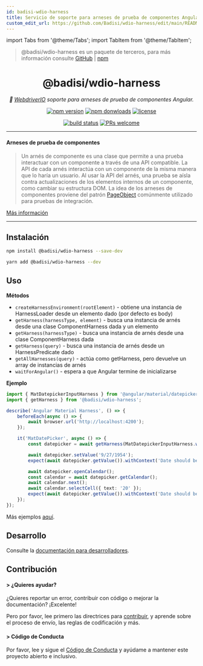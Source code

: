```yaml
---
id: badisi-wdio-harness
title: Servicio de soporte para arneses de prueba de componentes Angular
custom_edit_url: https://github.com/Badisi/wdio-harness/edit/main/README.md
---
```


import Tabs from '@theme/Tabs';
import TabItem from '@theme/TabItem';

> @badisi/wdio-harness es un paquete de terceros, para más información consulte [GitHub](https://github.com/Badisi/wdio-harness) | [npm](https://www.npmjs.com/package/@badisi/wdio-harness)
<h1 align="center">
    @badisi/wdio-harness
</h1>

<p align="center">
    <i>🔬 <a href="https://webdriver.io" alt="wdio">WebdriverIO</a> soporte para arneses de prueba de componentes Angular.</i><br/>
</p>

<p align="center">
    <a href="https://www.npmjs.com/package/@badisi/wdio-harness">
        <img src="https://img.shields.io/npm/v/@badisi/wdio-harness.svg?color=blue&logo=npm" alt="npm version" /></a>
    <a href="https://npmcharts.com/compare/@badisi/wdio-harness?minimal=true">
        <img src="https://img.shields.io/npm/dw/@badisi/wdio-harness.svg?color=7986CB&logo=npm" alt="npm donwloads" /></a>
    <a href="https://github.com/badisi/wdio-harness/blob/main/LICENSE">
        <img src="https://img.shields.io/npm/l/@badisi/wdio-harness.svg?color=ff69b4" alt="license" /></a>
</p>

<p align="center">
    <a href="https://github.com/Badisi/wdio-harness/actions/workflows/ci_tests.yml">
        <img src="https://github.com/Badisi/wdio-harness/actions/workflows/ci_tests.yml/badge.svg" alt="build status" /></a>
    <a href="https://github.com/badisi/wdio-harness/blob/main/CONTRIBUTING.md#-submitting-a-pull-request-pr">
        <img src="https://img.shields.io/badge/PRs-welcome-brightgreen.svg" alt="PRs welcome" /></a>
</p>

<hr/>

#### Arneses de prueba de componentes

> Un arnés de componente es una clase que permite a una prueba interactuar con un componente a través de una API compatible. La API de cada arnés interactúa con un componente de la misma manera que lo haría un usuario. Al usar la API del arnés, una prueba se aísla contra actualizaciones de los elementos internos de un componente, como cambiar su estructura DOM. La idea de los arneses de componentes proviene del patrón [PageObject](https://martinfowler.com/bliki/PageObject.html) comúnmente utilizado para pruebas de integración.

[Más información](https://material.angular.io/cdk/test-harnesses/overview)

<hr/>

## Instalación

```sh
npm install @badisi/wdio-harness --save-dev
```

```sh
yarn add @badisi/wdio-harness --dev
```


## Uso

__Métodos__

- `createHarnessEnvironment(rootElement)` - obtiene una instancia de HarnessLoader desde un elemento dado (por defecto es body)
- `getHarness(harnessType, element)` - busca una instancia de arnés desde una clase ComponentHarness dada y un elemento
- `getHarness(harnessType)` - busca una instancia de arnés desde una clase ComponentHarness dada
- `getHarness(query)` - busca una instancia de arnés desde un HarnessPredicate dado
- `getAllHarnesses(query)` - actúa como getHarness, pero devuelve un array de instancias de arnés
- `waitForAngular()` - espera a que Angular termine de inicializarse

__Ejemplo__

```ts
import { MatDatepickerInputHarness } from '@angular/material/datepicker/testing';
import { getHarness } from '@badisi/wdio-harness';

describe('Angular Material Harness', () => {
    beforeEach(async () => {
        await browser.url('http://localhost:4200');
    });

    it('MatDatePicker', async () => {
        const datepicker = await getHarness(MatDatepickerInputHarness.with({ selector: '#demo-datepicker-input' }));

        await datepicker.setValue('9/27/1954');
        expect(await datepicker.getValue()).withContext('Date should be 9/27/1954').toBe('9/27/1954');

        await datepicker.openCalendar();
        const calendar = await datepicker.getCalendar();
        await calendar.next();
        await calendar.selectCell({ text: '20' });
        expect(await datepicker.getValue()).withContext('Date should be 10/20/1954').toBe('10/20/1954');
    });
});
```

Más ejemplos [aquí][examples].


## Desarrollo

Consulte la [documentación para desarrolladores][developer].


## Contribución

#### > ¿Quieres ayudar?

¿Quieres reportar un error, contribuir con código o mejorar la documentación? ¡Excelente!

Pero por favor, lee primero las directrices para [contribuir][contributing], y aprende sobre el proceso de envío, las reglas de codificación y más.

#### > Código de Conducta

Por favor, lee y sigue el [Código de Conducta][codeofconduct] y ayúdame a mantener este proyecto abierto e inclusivo.




[developer]: https://github.com/badisi/wdio-harness/blob/main/DEVELOPER.md
[contributing]: https://github.com/badisi/wdio-harness/blob/main/CONTRIBUTING.md
[codeofconduct]: https://github.com/badisi/wdio-harness/blob/main/CODE_OF_CONDUCT.md
[examples]: https://github.com/badisi/wdio-harness/blob/main/projects/tests-e2e/harness.e2e.ts
